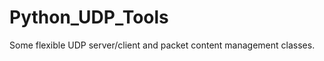 Python_UDP_Tools
================

Some flexible UDP server/client and packet content management classes.

